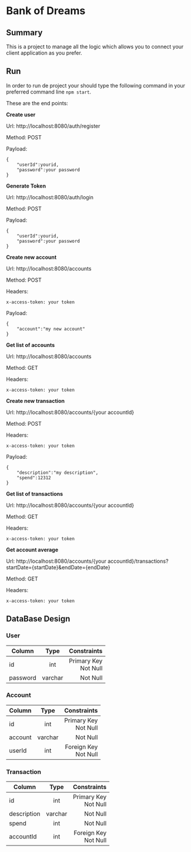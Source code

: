 
# Bank of Dreams

  
## Summary
 

This is a project to manage all the logic which allows you to connect your client application as you prefer.

  

## Run

In order to run de project your should type the following command in your preferred command line `npm start`.

These are the end points:

**Create user**

Url: http://localhost:8080/auth/register

Method: POST

Payload:
```
{
	"userId":yourid,
	"password":your password
}

```

**Generate Token**

Url: http://localhost:8080/auth/login

Method: POST

Payload:
```
{
	"userId":yourid,
	"password":your password
}
```

**Create new account**

Url: http://localhost:8080/accounts

Method: POST

Headers: 
```
x-access-token: your token
```
Payload:
```
{
	"account":"my new account"
}

```

**Get list of  accounts**

Url: http://localhost:8080/accounts

Method: GET

Headers: 
```
x-access-token: your token
```

**Create new transaction**

Url: http://localhost:8080/accounts/{your accountId}

Method: POST

Headers: 
```
x-access-token: your token
```
Payload:
```
{
	"description":"my description",
	"spend":12312
}

```

**Get list of  transactions**

Url: http://localhost:8080/accounts/{your accountId}

Method: GET

Headers: 
```
x-access-token: your token
```

**Get account average**

Url: http://localhost:8080/accounts/{your accountId}/transactions?startDate={startDate}&endDate={endDate}

Method: GET

Headers: 
```
x-access-token: your token
```

## DataBase Design

  

### User

  

| Column | Type | Constraints |
| ------------- |:-------------:| -----:|
| id | int | Primary Key <br/> Not Null |
| password | varchar | Not Null |

  

### Account

  

| Column | Type | Constraints |
| ------------- |:-------------:| -----:|
| id | int | Primary Key <br/> Not Null |
| account | varchar | Not Null |
| userId | int | Foreign Key <br/> Not Null |

  

### Transaction

  

| Column | Type | Constraints |
| ------------- |:-------------:| -----:|
| id | int | Primary Key <br/> Not Null |
| description | varchar | Not Null |
| spend | int | Not Null |
| accountId | int | Foreign Key <br/> Not Null |
